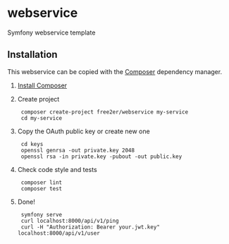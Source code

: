 # webservice
Symfony webservice template

## Installation
This webservice can be copied with the [Composer](https://getcomposer.org/) dependency manager.

1. [Install Composer](https://getcomposer.org/doc/00-intro.md)

2. Create project

        composer create-project free2er/webservice my-service
        cd my-service

3. Copy the OAuth public key or create new one

        cd keys
        openssl genrsa -out private.key 2048
        openssl rsa -in private.key -pubout -out public.key

4. Check code style and tests

        composer lint
        composer test

5. Done!

        symfony serve
        curl localhost:8000/api/v1/ping
        curl -H "Authorization: Bearer your.jwt.key" localhost:8000/api/v1/user
